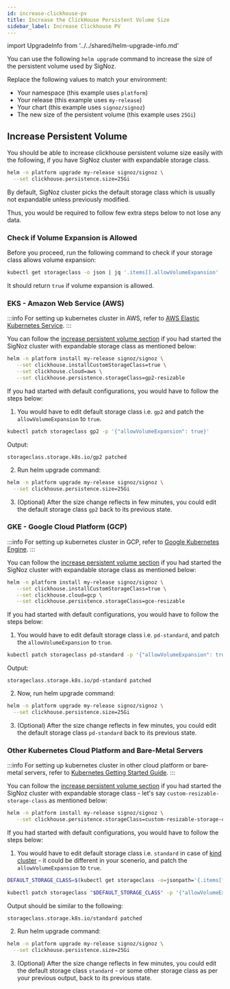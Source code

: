 ```yaml
---
id: increase-clickhouse-pv
title: Increase the ClickHouse Persistent Volume Size
sidebar_label: Increase Clickhouse PV
---
```


import UpgradeInfo from '../../shared/helm-upgrade-info.md'

You can use the following `helm upgrade` command to increase the size
of the persistent volume used by SigNoz.

Replace the following values to match your environment:

- Your namespace (this example uses `platform`)
- Your release (this example uses `my-release`)
- Your chart (this example uses `signoz/signoz`)
- The new size of the persistent volume (this example uses `25Gi`)

## Increase Persistent Volume

You should be able to increase clickhouse persistent volume size easily with
the following, if you have SigNoz cluster with expandable storage class.

```bash
helm -n platform upgrade my-release signoz/signoz \
  --set clickhouse.persistence.size=25Gi
```

<UpgradeInfo/>

By default, SigNoz cluster picks the default storage class which is
usually not expandable unless previously modified.

Thus, you would be required to follow few extra steps below to not lose any data.

### Check if Volume Expansion is Allowed

Before you proceed, run the following command to check if
your storage class allows volume expansion:

```bash
kubectl get storageclass -o json | jq '.items[].allowVolumeExpansion'
```

It should return `true` if volume expansion is allowed.

### EKS - Amazon Web Service (AWS)

:::info
For setting up kubernetes cluster in AWS, refer to
[AWS Elastic Kubernetes Service](https://aws.amazon.com/eks/).
:::

You can follow the [increase persistent volume section](#increase-persisent-volume)
if you had started the SigNoz cluster with expandable storage class as mentioned below:

```bash
helm -n platform install my-release signoz/signoz \
   --set clickhouse.installCustomStorageClass=true \
   --set clickhouse.cloud=aws \
   --set clickhouse.persistence.storageClass=gp2-resizable
```

If you had started with default configurations, you would have to follow the steps below:

1. You would have to edit default storage class i.e. `gp2`
and patch the `allowVolumeExpansion` to `true`.

```bash
kubectl patch storageclass gp2 -p '{"allowVolumeExpansion": true}'
```

Output:
```
storageclass.storage.k8s.io/gp2 patched
```

2. Run helm upgrade command:

```bash
helm -n platform upgrade my-release signoz/signoz \
  --set clickhouse.persistence.size=25Gi
```

3. (Optional) After the size change reflects in few minutes, you could edit
the default storage class `gp2` back to its previous state.

### GKE - Google Cloud Platform (GCP)

:::info
For setting up kubernetes cluster in GCP, refer to
[Google Kubernetes Engine](https://cloud.google.com/kubernetes-engine/).
:::

You can follow the [increase persistent volume section](#increase-persisent-volume)
if you had started the SigNoz cluster with expandable storage class as mentioned below:

```bash
helm -n platform install my-release signoz/signoz \
   --set clickhouse.installCustomStorageClass=true \
   --set clickhouse.cloud=gcp \
   --set clickhouse.persistence.storageClass=gce-resizable
```

If you had started with default configurations, you would have to follow the steps below:

1. You would have to edit default storage class i.e. `pd-standard`,
and patch the `allowVolumeExpansion` to `true`.

```bash
kubectl patch storageclass pd-standard -p '{"allowVolumeExpansion": true}'
```

Output:
```
storageclass.storage.k8s.io/pd-standard patched
```

2. Now, run helm upgrade command:

```bash
helm -n platform upgrade my-release signoz/signoz \
  --set clickhouse.persistence.size=25Gi
```

3. (Optional) After the size change reflects in few minutes, you could edit
the default storage class `pd-standard` back to its previous state.

### Other Kubernetes Cloud Platform and Bare-Metal Servers

:::info
For setting up kubernetes cluster in other cloud platform or bare-metal servers, refer
to [Kubernetes Getting Started Guide](https://kubernetes.io/docs/setup/).
:::

You can follow the [increase persistent volume section](#increase-persisent-volume)
if you had started the SigNoz cluster with expandable storage class - let's say
`custom-resizable-storage-class` as mentioned below:

```bash
helm -n platform install my-release signoz/signoz \
   --set clickhouse.persistence.storageClass=custom-resizable-storage-class
```

If you had started with default configurations, you would have to follow the steps below:

1. You would have to edit default storage class i.e. `standard` in case
of [kind cluster](https://kind.sigs.k8s.io) - it could be different in
your scenerio, and patch the `allowVolumeExpansion` to `true`.

```bash
DEFAULT_STORAGE_CLASS=$(kubectl get storageclass -o=jsonpath='{.items[?(@.metadata.annotations.storageclass\.kubernetes\.io/is-default-class=="true")].metadata.name}')

kubectl patch storageclass "$DEFAULT_STORAGE_CLASS" -p '{"allowVolumeExpansion": true}'
```

Output should be similar to the following:
```
storageclass.storage.k8s.io/standard patched
```

2. Run helm upgrade command:

```bash
helm -n platform upgrade my-release signoz/signoz \
  --set clickhouse.persistence.size=25Gi
```

3. (Optional) After the size change reflects in few minutes, you could edit
the default storage class `standard` - or some other storage class as per your
previous output, back to its previous state.
